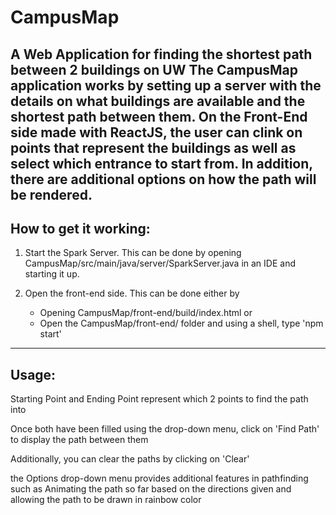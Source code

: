 # CampusMap 
##
A Web Application for finding the shortest path between 2 buildings on UW
The CampusMap application works by setting up a server with the details on what buildings
are available and the shortest path between them. On the Front-End side made with ReactJS,
the user can clink on points that represent the buildings as well as select which entrance
to start from. In addition, there are additional options on how the path will be rendered.
---

## How to get it working:

1. Start the Spark Server. This can be done by opening CampusMap/src/main/java/server/SparkServer.java in an IDE and starting it up.

2. Open the front-end side. This can be done either by
	- Opening CampusMap/front-end/build/index.html
	or
	- Open the CampusMap/front-end/ folder and using a shell, type 'npm start'

---

## Usage:
Starting Point and Ending Point represent which 2 points to find the path into

Once both have been filled using the drop-down menu, click on 'Find Path' to display the path between them

Additionally, you can clear the paths by clicking on 'Clear'

the Options drop-down menu provides additional features in pathfinding such as
Animating the path so far based on the directions given and allowing the path to be drawn
in rainbow color